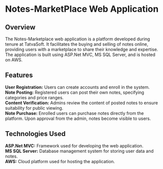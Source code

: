# Notes-MarketPlace Web Application

## Overview
The Notes-Marketplace web application is a platform developed during tenure at TatvaSoft. It facilitates the buying and selling of notes online, providing users with a marketplace to share their knowledge and expertise. The application is built using ASP.Net MVC, MS SQL Server, and is hosted on AWS.

## Features
**User Registration:** Users can create accounts and enroll in the system.  
**Note Posting:** Registered users can post their own notes, specifying categories and price ranges.  
**Content Verification:** Admins review the content of posted notes to ensure suitability for public viewing.  
**Note Purchase:** Enrolled users can purchase notes directly from the platform. Upon approval from the admin, notes become visible to users.  

## Technologies Used
**ASP.Net MVC:** Framework used for developing the web application.  
**MS SQL Server:** Database management system for storing user data and notes.  
**AWS:** Cloud platform used for hosting the application.  
